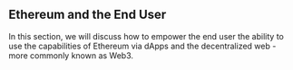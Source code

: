## Ethereum and the End User

In this section, we will discuss how to empower the end user the ability to use the capabilities of Ethereum via dApps and the decentralized web - more commonly known as Web3.

